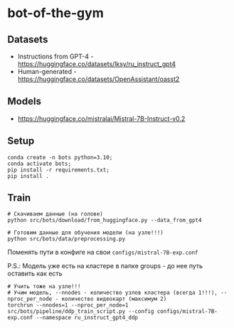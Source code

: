 # bot-of-the-gym

## Datasets

- Instructions from GPT-4 - https://huggingface.co/datasets/lksy/ru_instruct_gpt4
- Human-generated - https://huggingface.co/datasets/OpenAssistant/oasst2

## Models

- https://huggingface.co/mistralai/Mistral-7B-Instruct-v0.2

## Setup

```shell
conda create -n bots python=3.10;
conda activate bots;
pip install -r requirements.txt;
pip install .
```

## Train


```shell
# Скачиваем данные (на голове)
python src/bots/download/from_huggingface.py --data_from_gpt4
```

```shell
# Готовим данные для обучения модели (на узле!!!)
python src/bots/data/preprocessing.py
```

Поменять пути в конфиге на свои `configs/mistral-7B-exp.conf`

P.S.: Модель уже есть на кластере в папке groups - до нее путь оставить как есть

```shell
# Учить тоже на узле!!!
# Учим модель, --nnodes - количество узлов кластера (всегда 1!!!), --nproc_per_node - количество видеокарт (максимум 2)
torchrun --nnodes=1 --nproc_per_node=1 src/bots/pipeline/ddp_train_script.py --config configs/mistral-7B-exp.conf --namespace ru_instruct_gpt4_ddp
```